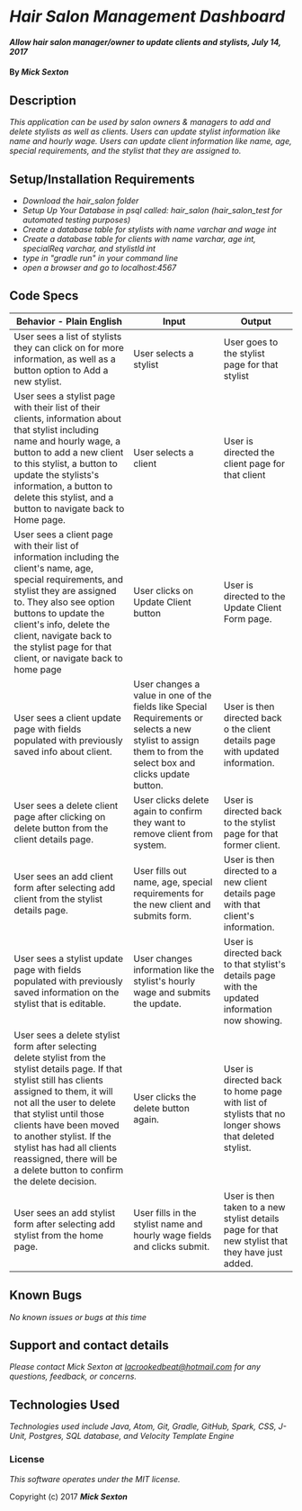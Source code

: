 # _Hair Salon Management Dashboard_

#### _Allow hair salon manager/owner to update clients and stylists, July 14, 2017_

#### By _**Mick Sexton**_

## Description

_This application can be used by salon owners & managers to add and delete stylists as well as clients. Users can update stylist information like name and hourly wage. Users can update client information like name, age, special requirements, and the stylist that they are assigned to._

## Setup/Installation Requirements

* _Download the hair_salon folder_
* _Setup Up Your Database in psql called: hair_salon (hair_salon_test for automated testing purposes)_
* _Create a database table for stylists with name varchar and wage int_
* _Create a database table for clients with name varchar, age int, specialReq varchar, and stylistId int_
* _type in "gradle run" in your command line_
* _open a browser and go to localhost:4567_

## Code Specs

|Behavior - Plain English|Input|Output|
|---|---|---|
|User sees a list of stylists they can click on for more information, as well as a button option to Add a new stylist.|User selects a stylist|User goes to the stylist page for that stylist|
|User sees a stylist page with their list of their clients, information about that stylist including name and hourly wage, a button to add a new client to this stylist, a button to update the stylists's information, a button to delete this stylist, and a button to navigate back to Home page.|User selects a client|User is directed the client page for that client|
|User sees a client page with their list of information including the client's name, age, special requirements, and stylist they are assigned to. They also see option buttons to update the client's info, delete the client, navigate back to the stylist page for that client, or navigate back to home page|User clicks on Update Client button|User is directed to the Update Client Form page.|
|User sees a client update page with fields populated with previously saved info about client.|User changes a value in one of the fields like Special Requirements or selects a new stylist to assign them to from the select box and clicks update button.|User is then directed back o the client details page with updated information.|
|User sees a delete client page after clicking on delete button from the client details page.|User clicks delete again to confirm they want to remove client from system.|User is directed back to the stylist page for that former client.|
|User sees an add client form after selecting add client from the stylist details page.|User fills out name, age, special requirements for the new client and submits form.|User is then directed to a new client details page with that client's information.|
|User sees a stylist update page with fields populated with previously saved information on the stylist that is editable.|User changes information like the stylist's hourly wage and submits the update.|User is directed back to that stylist's details page with the updated information now showing.|
|User sees a delete stylist form after selecting delete stylist from the stylist details page. If that stylist still has clients assigned to them, it will not all the user to delete that stylist until those clients have been moved to another stylist. If the stylist has had all clients reassigned, there will be a delete button to confirm the delete decision.|User clicks the delete button again.|User is directed back to home page with list of stylists that no longer shows that deleted stylist.|
|User sees an add stylist form after selecting add stylist from the home page.|User fills in the stylist name and hourly wage fields and clicks submit.|User is then taken to a new stylist details page for that new stylist that they have just added.|


## Known Bugs

_No known issues or bugs at this time_

## Support and contact details

_Please contact Mick Sexton at lacrookedbeat@hotmail.com for any questions, feedback, or concerns._

## Technologies Used

_Technologies used include Java, Atom, Git, Gradle, GitHub, Spark, CSS, J-Unit, Postgres, SQL database, and Velocity Template Engine_

### License

*This software operates under the MIT license.*

Copyright (c) 2017 **_Mick Sexton_**
